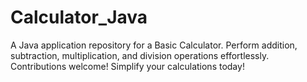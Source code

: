 # Calculator_Java
 A Java application repository for a Basic Calculator. Perform addition, subtraction, multiplication, and division operations effortlessly. Contributions welcome! Simplify your calculations today!
